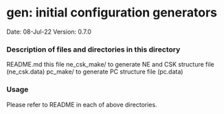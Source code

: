 # gen: initial configuration generators

Date:               08-Jul-22
Version:            0.7.0

### Description of files and directories in this directory
README.md           this file
ne_csk_make/        to generate NE and CSK structure file (ne_csk.data)
pc_make/            to generate PC structure file (pc.data)

### Usage
Please refer to README in each of above directories.
